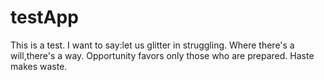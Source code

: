 # testApp
This is a test.
I want to say:let us glitter in struggling.
Where there's a will,there's a way.
Opportunity favors only those who are prepared.
Haste makes waste.
